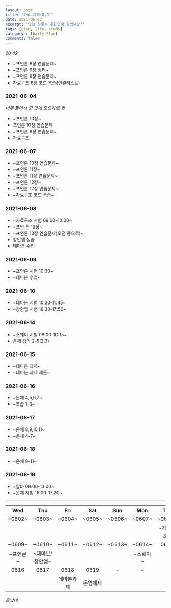 ```yaml
---
layout: post
title: "하루 계획(8,9)"
date: 2021-06-02
excerpt: "오늘 하루는 후회없이 살았나요?"
tags: [plan, life, study]
category : [Daily Plan]
comments: false
---
```

*20:42*
* ~프언론 8장 연습문제~
* ~프언론 9장 정리~
* ~프언론 9장 연습문제~
* 자료구조 6장 코드 복습(연결리스트)

### 2021-06-04
*너무 짧아서 한 곳에 모으기로 함*
* ~프언론 10장~
* 프언론 10장 연습문제
* ~프언론 9장 연습문제~
* 자료구조

### 2021-06-07
* ~프언론 10장 연습문제~
* ~프언론 11장~
* ~프언론 11장 연습문제~
* ~프언론 12장~
* ~프언론 12장 연습문제~
* ~자료구조 코드 복습~

### 2021-06-08
* ~자료구조 시험 09:00-10:00~
* ~프언 론 13장~
* ~프언론 13장 연습문제(오전 중으로)~
* 창안앱 실습
* 데마분 수업

### 2021-06-09
* ~프언론 시험 10:30~
* ~데마분 수업~

### 2021-06-10
* ~데마분 시험 10:30-11:45~
* ~창안앱 시험 16:30-17:50~

### 2021-06-14
* ~소웨이 시험 09:00-10:15~
* 운체 강의 2-5(2,3)

### 2021-06-15
* ~데마분 과제~
* ~데마분 과제 제출~

### 2021-06-16
* ~운체 4,5,6,7~
* ~복습 1-3~

### 2021-06-17
* ~운체 8,9,10,11~
* ~운체 4-7~

### 2021-06-18
* ~운체 8-11~

### 2021-06-19
* ~알바 09:00-13:00~
* ~운체 시험 16:00-17:20~



***

|Wed|Thu|Fri|Sat|Sun|Mon|Tue|
|:-------:|:-------:|:-------:|:-------:|:-------:|:-------:|:-------:|
|~0602~|~0603~|~0604~|~0605~|~0606~|~0607~|~0608~|
|||||||~자료구조~|
|~0609~|~0610~|~0611~|~0612~|~0613~|~0614~|0615|
|~프언론~|~데마분/창안앱~||||~소웨이~||
|0616|0617|0618|0619|-|-|-|
|||데마분과제|운영체제||||

*클났네*

